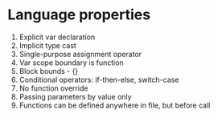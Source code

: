 # Language properties
1. Explicit var declaration
2. Implicit type cast
3. Single-purpose assignment operator
4. Var scope boundary is function
5. Block bounds - {}
6. Conditional operators: if-then-else, switch-case
7. No function override
8. Passing parameters by value only
9. Functions can be defined anywhere in file, but before call